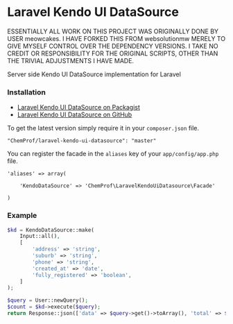 Laravel Kendo UI DataSource
===========================

ESSENTIALLY ALL WORK ON THIS PROJECT WAS ORIGINALLY DONE BY USER meowcakes.  I HAVE FORKED THIS FROM websolutionmw MERELY TO GIVE MYSELF CONTROL OVER THE DEPENDENCY VERSIONS.  I TAKE NO CREDIT OR RESPONSIBILITY FOR THE ORIGINAL SCRIPTS, OTHER THAN THE TRIVIAL ADJUSTMENTS I HAVE MADE.

Server side Kendo UI DataSource implementation for Laravel

### Installation

- [Laravel Kendo UI DataSource on Packagist](https://packagist.org/packages/chemprof/laravel-kendo-ui-datasource)
- [Laravel Kendo UI DataSource on GitHub](https://github.com/chemprof/laravel-kendo-ui-datasource)

To get the latest version simply require it in your `composer.json` file.

~~~
"ChemProf/laravel-kendo-ui-datasource": "master"
~~~

You can register the facade in the `aliases` key of your `app/config/app.php` file.

~~~
'aliases' => array(

    'KendoDataSource' => 'ChemProf\LaravelKendoUiDatasource\Facade'

)
~~~

### Example

```php
$kd = KendoDataSource::make(
	Input::all(),
	[
		'address' => 'string',
		'suburb' => 'string',
		'phone' => 'string',
		'created_at' => 'date',
		'fully_registered' => 'boolean',
	]
);

$query = User::newQuery();
$count = $kd->execute($query);
return Response::json(['data' => $query->get()->toArray(), 'total' => $count]);
```
